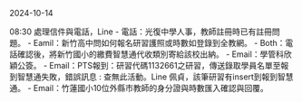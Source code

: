 
2024-10-14 

08:30 處理信件與電話，Line
		- 電話：光復中學人事，教師註冊時已有註冊問題。
		- Eamil：新竹高中問如何報名研習護照或時數如登錄到全教網。
		- Both：電話確認後，將新竹國小的繳費智慧通代收類別寄給該校出納。
		- Email：學管科欣穎公簽。
		- Email：PTS報到：研習代碼1132661之研習，傳送錄取學員名單至報到智慧通失敗，錯誤訊息 : 查無此活動。Line 佩貞，該筆研習有insert到報到智慧通。
		- Email：竹蓮國小10位外縣市教師的身分證與時數匯入確認與回覆。